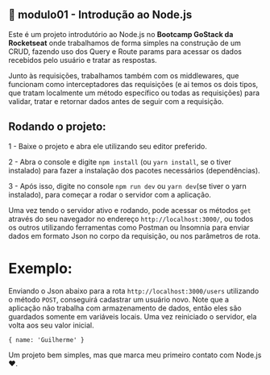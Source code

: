 ## :rocket: modulo01 - Introdução ao Node.js

Este é um projeto introdutório ao Node.js no <b>Bootcamp GoStack da Rocketseat</b> onde trabalhamos de forma simples na construção de um CRUD, fazendo uso dos Query e Route params para acessar os dados recebidos pelo usuário e tratar as respostas. 

Junto às requisições, trabalhamos também com os middlewares, que funcionam como interceptadores das requisições (e ai temos os dois tipos, que tratam localmente um método específico ou todas as requisições) para validar, tratar e retornar dados antes de seguir com a requisição.

## Rodando o projeto:

1 - Baixe o projeto e abra ele utilizando seu editor preferido.

2 - Abra o console e digite `npm install` (ou `yarn install`, se o tiver instalado) para fazer a instalação dos pacotes necessários (dependências).

3 - Após isso, digite no console `npm run dev` ou `yarn dev`(se tiver o yarn instalado), para começar a rodar o servidor com a aplicação.

Uma vez tendo o servidor ativo e rodando, pode acessar os métodos `get` através do seu navegador no endereço `http://localhost:3000/`, ou todos os outros utilizando ferramentas como Postman ou Insomnia para enviar dados em formato Json no corpo da requisição, ou nos parâmetros de rota.

# Exemplo: 

Enviando o Json abaixo para a rota `http://localhost:3000/users` utilizando o método `POST`, conseguirá cadastrar um usuário novo. Note que a aplicação não trabalha com armazenamento de dados, então eles são guardados somente em variáveis locais. Uma vez reiniciado o servidor, ela volta aos seu valor inicial.

`
{
  name: 'Guilherme'
}
`

Um projeto bem simples, mas que marca meu primeiro contato com Node.js ♥.
